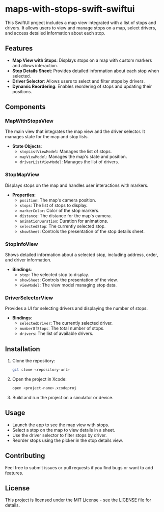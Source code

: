 # maps-with-stops-swift-swiftui

This SwiftUI project includes a map view integrated with a list of stops and drivers. It allows users to view and manage stops on a map, select drivers, and access detailed information about each stop.

## Features

- **Map View with Stops**: Displays stops on a map with custom markers and allows interaction.
- **Stop Details Sheet**: Provides detailed information about each stop when selected.
- **Driver Selector**: Allows users to select and filter stops by drivers.
- **Dynamic Reordering**: Enables reordering of stops and updating their positions.

## Components

### MapWithStopsView

The main view that integrates the map view and the driver selector. It manages state for the map and stop lists.

- **State Objects**:
  - `stopListViewModel`: Manages the list of stops.
  - `mapViewModel`: Manages the map's state and position.
  - `driverListViewModel`: Manages the list of drivers.

### StopMapView

Displays stops on the map and handles user interactions with markers.

- **Properties**:
  - `position`: The map's camera position.
  - `stops`: The list of stops to display.
  - `markerColor`: Color of the stop markers.
  - `distance`: The distance for the map's camera.
  - `animationDuration`: Duration for animations.
  - `selectedStop`: The currently selected stop.
  - `showSheet`: Controls the presentation of the stop details sheet.

### StopInfoView

Shows detailed information about a selected stop, including address, order, and driver information.

- **Bindings**:
  - `stop`: The selected stop to display.
  - `showSheet`: Controls the presentation of the view.
  - `viewModel`: The view model managing stop data.

### DriverSelectorView

Provides a UI for selecting drivers and displaying the number of stops.

- **Bindings**:
  - `selectedDriver`: The currently selected driver.
  - `numberOfStops`: The total number of stops.
  - `drivers`: The list of available drivers.

## Installation

1. Clone the repository:

    ```bash
    git clone <repository-url>
    ```

2. Open the project in Xcode:

    ```bash
    open <project-name>.xcodeproj
    ```

3. Build and run the project on a simulator or device.

## Usage

- Launch the app to see the map view with stops.
- Select a stop on the map to view details in a sheet.
- Use the driver selector to filter stops by driver.
- Reorder stops using the picker in the stop details view.

## Contributing

Feel free to submit issues or pull requests if you find bugs or want to add features.

## License

This project is licensed under the MIT License - see the [LICENSE](LICENSE) file for details.

